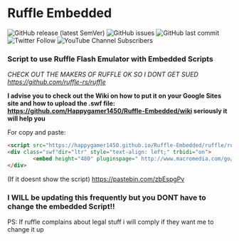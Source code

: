# Ruffle Embedded

<img alt="GitHub release (latest SemVer)" src="https://img.shields.io/github/v/release/Happygamer1450/Ruffle-Embedded"> <img alt="GitHub issues" src="https://img.shields.io/github/issues/Happygamer1450/Ruffle-Embedded?style=plastic"> <img alt="GitHub last commit" src="https://img.shields.io/github/last-commit/Happygamer1450/Ruffle-Embedded"> <img alt="Twitter Follow" src="https://img.shields.io/twitter/follow/Happygamer1450?style=social"> <img alt="YouTube Channel Subscribers" src="https://img.shields.io/youtube/channel/subscribers/UCN3tHmcous5uz0_5dPLeFfQ?style=social">

### Script to use Ruffle Flash Emulator with Embedded Scripts

*CHECK OUT THE MAKERS OF RUFFLE OK SO I DONT GET SUED https://github.com/ruffle-rs/ruffle*

**I advise you to check out the Wiki on how to put it on your Google Sites site and how to upload the .swf file: https://github.com/Happygamer1450/Ruffle-Embedded/wiki
seriously it will help you**


For copy and paste:
```html
<script src="https://happygamer1450.github.io/Ruffle-Embedded/ruffle/ruffle.js"></script>
<div class="swf"dir="ltr" style="text-align: left;" trbidi="on">
        <embed height="480" pluginspage=" http://www.macromedia.com/go/getflashplayer" src="INSERT SWF FILE HERE" type="application/x-shockwave-flash" width="620"></embed>
</div>
```
(If it doesnt show the script) https://pastebin.com/zbEspgPv


### I WILL be updating this frequently but you DONT have to change the embedded Script!!

PS: If ruffle complains about legal stuff i will comply if they want me to change it up
